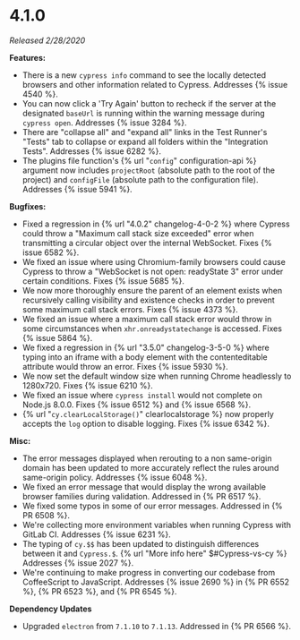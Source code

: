 # 4.1.0

*Released 2/28/2020*

**Features:**

- There is a new `cypress info` command to see the locally detected browsers and other information related to Cypress. Addresses {% issue 4540 %}.
- You can now click a 'Try Again' button to recheck if the server at the designated `baseUrl` is running within the warning message during `cypress open`. Addresses {% issue 3284 %}.
- There are "collapse all" and "expand all" links in the Test Runner's "Tests" tab to collapse or expand all folders within the "Integration Tests". Addresses {% issue 6282 %}.
- The plugins file function's {% url "`config`" configuration-api %} argument now includes `projectRoot` (absolute path to the root of the project) and `configFile` (absolute path to the configuration file). Addresses {% issue 5941 %}.

**Bugfixes:**

- Fixed a regression in {% url "4.0.2" changelog-4-0-2 %} where Cypress could throw a "Maximum call stack size exceeded" error when transmitting a circular object over the internal WebSocket. Fixes {% issue 6582 %}.
- We fixed an issue where using Chromium-family browsers could cause Cypress to throw a "WebSocket is not open: readyState 3" error under certain conditions. Fixes {% issue 5685 %}.
- We now more thoroughly ensure the parent of an element exists when recursively calling visibility and existence checks in order to prevent some maximum call stack errors. Fixes {% issue 4373 %}.
- We fixed an issue where a maximum call stack error would throw in some circumstances when `xhr.onreadystatechange` is accessed. Fixes {% issue 5864 %}.
- We fixed a regression in {% url "3.5.0" changelog-3-5-0 %} where typing into an iframe with a body element with the contenteditable attribute would throw an error. Fixes {% issue 5930 %}.
- We now set the default window size when running Chrome headlessly to 1280x720. Fixes {% issue 6210 %}.
- We fixed an issue where `cypress install` would not complete on Node.js 8.0.0. Fixes {% issue 6512 %} and {% issue 6568 %}.
- {% url "`cy.clearLocalStorage()`" clearlocalstorage %} now properly accepts the `log` option to disable logging. Fixes {% issue 6342 %}.

**Misc:**

- The error messages displayed when rerouting to a non same-origin domain has been updated to more accurately reflect the rules around same-origin policy. Addresses {% issue 6048 %}.
- We fixed an error message that would display the wrong available browser families during validation. Addressed in {% PR 6517 %}.
- We fixed some typos in some of our error messages. Addressed in {% PR 6508 %}.
- We're collecting more environment variables when running Cypress with GitLab CI. Addresses {% issue 6231 %}.
- The typing of `cy.$$` has been updated to distinguish differences between it and `Cypress.$`. {% url "More info here" $#Cypress-vs-cy %} Addresses {% issue 2027 %}.
- We're continuing to make progress in converting our codebase from CoffeeScript to JavaScript. Addresses {% issue 2690 %} in {% PR 6552 %}, {% PR 6523 %}, and {% PR 6545 %}.

**Dependency Updates**

- Upgraded `electron` from `7.1.10` to `7.1.13`. Addressed in {% PR 6566 %}.
